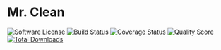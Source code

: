 # Mr. Clean

<!--[![Latest Version](https://img.shields.io/github/release/joetannenbaum/mr-clean.svg?style=flat)](https://github.com/joetannenbaum/mr-clean/releases)-->
[![Software License](https://img.shields.io/badge/license-MIT-brightgreen.svg?style=flat)](LICENSE.md)
[![Build Status](https://img.shields.io/travis/joetannenbaum/mr-clean/master.svg?style=flat)](https://travis-ci.org/joetannenbaum/mr-clean)
[![Coverage Status](https://img.shields.io/scrutinizer/coverage/g/joetannenbaum/mr-clean.svg?style=flat)](https://scrutinizer-ci.com/g/joetannenbaum/mr-clean/code-structure)
[![Quality Score](https://img.shields.io/scrutinizer/g/joetannenbaum/mr-clean.svg?style=flat)](https://scrutinizer-ci.com/g/joetannenbaum/mr-clean)
[![Total Downloads](https://img.shields.io/packagist/dt/joetannenbaum/mr-clean.svg?style=flat)](https://packagist.org/packages/joetannenbaum/mr-clean)

<!--
## Table of Contents

+ [Installation](#installation)

## Installation

Using [composer](https://packagist.org/packages/joetannenbaum/mr-clean):

```
{
    "require": {
        "joetannenbaum/mr-clean": "~0.0"
    }
}
```
-->